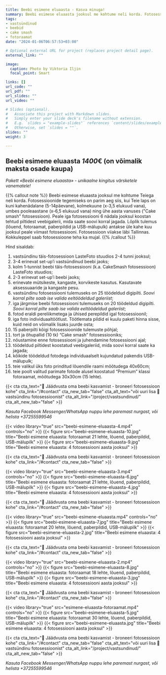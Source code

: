 ```yaml
---
title: Beebi esimene eluaasta - Kasva minuga!
summary: Beebi esimese eluaasta jooksul me kohtume neli korda. Fotosessioonide tegemiseks on parim aeg siis, kui Teie laps on kuni kahenädalane, kolmekuune, umbes pooleaastane ning ühe aasta vanuses (“Cake smash” fotosessioon).
tags:
- vastsündinud
- beebid
- cake smash
- fotoraamat
date: "2024-01-06T06:57:53+03:00"

# Optional external URL for project (replaces project detail page).
external_link: ""

image:
  caption: Photo by Viktoria Iljin
  focal_point: Smart

links: []
url_code: ""
url_pdf: ""
url_slides: ""
url_video: ""

# Slides (optional).
#   Associate this project with Markdown slides.
#   Simply enter your slide deck's filename without extension.
#   E.g. `slides = "example-slides"` references `content/slides/example-slides.md`.
#   Otherwise, set `slides = ""`.
slides: ""
weight: 3

---
```

## Beebi esimene eluaasta *1400*€ (on võimalik maksta osade kaupa)
_Pakett «Beebi esimene eluaasta» - unikaalne kingitus värsketele vanematele!_ 

{{% callout note %}}
Beebi esimese eluaasta jooksul me kohtume Teiega neli korda. Fotosessioonide tegemiseks on parim aeg siis, kui Teie laps on kuni kahenädalane (5-14päevane), kolmekuune (x-3,5 elukuud vana), umbes pooleaastane (x-6,5 elukuud vana) ning ühe aasta vanuses ("Cake smash" fotosessioon). Peale iga fotosessiooni 6 nädala jooksul koostan tehtud piltidest veebigalerii, mida saate soovi korral jagada. Lõplik tulemus (lõuend, fotoraamat, paberpildid ja USB-mälupulk) antakse üle kahe kuu jooksul peale viimast fotosessiooni. Fotosessioon viiakse läbi Tallinnas. Kokkuleppel saab fotosessioone teha ka mujal.
{{% /callout %}}

Hind sisaldab: 
1. vastsündinu täis-fotosessioon LasteFoto stuudios 2-4 tunni jooksul;
2. 3-4 erinevat set-up’i vastsündinud beebi jaoks;
3. kolm 1-tunnist beebi täis-fotosessiooni (k.a. CakeSmash fotosessioon) LasteFoto stuudios;
4. 2-3 erinevat set-up’i beebi jaoks;
5. erinevate mütsikeste, kangaste, korvikeste kasutus. Kasutavate aksessuaaride ja kangaste pesu.
6. vastsündinu fotosessiooni tulemuseks on 25 töödeldud digipilti. _Soovi korral pilte saab ise valida eeltöödeldud galeriist_;
7. iga järgmise beebi fotosessiooni tulemuseks on 20 töödeldud digipilti. _Soovi korral pilte saab ise valida eeltöödeldud galeriist_;
8. fotod eraldi pereliikmetega ja ühised perepildid igal fotosessioonil;
9. iga foto individuaaltöötlust. Töötlemata pildid ei kuulu paketi hinna sisse, kuid neid on võimalik lisaks juurde osta;
10. 15 paberpilti kõigi fotosessioonide tulemuste põhjal;
11. tort ja õhupallid (10 tk) “Cake smash” fotosessiooniks;
12. nõustamine enne fotosessiooni ja juhendamine fotosessiooni ajal;
13. töödeldud piltidest koostatud veebigaleriid, mida soovi korral saate ka jagada;
14. kõikide töödeldud fotodega individuaalselt kujundatud pakendis USB-mälupulk;
15. teie valikul üks foto prinditud lõuendile raami mõõtudega 40х60cm;
16. teie poolt valitud parimate fotode alusel koostatud “Premium” klassi fotoraamat, mõõtudega 30х30cm (15 lehte).

{{< cta cta_text="💛 Jäädvusta oma beebi kasvamist - broneeri fotosessioon kohe" cta_link="/#contact" cta_new_tab="false" cta_alt_text="või uuri lisa 👶 vastsündinu fotosessioonist" cta_alt_link="/project/vastsundinud/" cta_alt_new_tab="false" >}}

_Kasuta Facebook Messenger/WhatsApp nuppu lehe paremast nurgast, või helista +37255599546_

{{< video library="true" src="beebi-esimene-eluaasta-4.mp4" controls="no" >}}
{{< figure src="beebi-esimene-eluaasta-10.jpg" title="Beebi esimene eluaasta: fotoraamat 21 lehte, lõuend, paberpildid, USB-mälupilk" >}}
{{< figure src="beebi-esimene-eluaasta-9.jpg" title="Beebi esimene eluaasta: 4 fotosessiooni aasta jooksul" >}}

{{< cta cta_text="💛 Jäädvusta oma beebi kasvamist - broneeri fotosessioon kohe" cta_link="/#contact" cta_new_tab="false" >}}

{{< video library="true" src="beebi-esimene-eluaasta-3.mp4" controls="no" >}}
{{< figure src="beebi-esimene-eluaasta-6.jpg" title="Beebi esimene eluaasta: fotoraamat 21 lehte, lõuend, paberpildid, USB-mälupilk" >}}
{{< figure src="beebi-esimene-eluaasta-4.jpg" title="Beebi esimene eluaasta: 4 fotosessiooni aasta jooksul" >}}

{{< cta cta_text="💛 Jäädvusta oma beebi kasvamist - broneeri fotosessioon kohe" cta_link="/#contact" cta_new_tab="false" >}}

{{< video library="true" src="beebi-esimene-eluaasta.mp4" controls="no" >}}
{{< figure src="beebi-esimene-eluaasta-7.jpg" title="Beebi esimene eluaasta: fotoraamat 20 lehte, lõuend, paberpildid, USB-mälupilk" >}}
{{< figure src="beebi-esimene-eluaasta-2.jpg" title="Beebi esimene eluaasta: 4 fotosessiooni aasta jooksul" >}}

{{< cta cta_text="💛 Jäädvusta oma beebi kasvamist - broneeri fotosessioon kohe" cta_link="/#contact" cta_new_tab="false" >}}

{{< video library="true" src="beebi-esimene-eluaasta-2.mp4" controls="no" >}}
{{< figure src="beebi-esimene-eluaasta-8.jpg" title="Beebi esimene eluaasta: fotoraamat 18 lehte, lõuend, paberpildid, USB-mälupilk" >}}
{{< figure src="beebi-esimene-eluaasta-3.jpg" title="Beebi esimene eluaasta: 4 fotosessiooni aasta jooksul" >}}

{{< cta cta_text="💛 Jäädvusta oma beebi kasvamist - broneeri fotosessioon kohe" cta_link="/#contact" cta_new_tab="false" >}}

{{< video library="true" src="esimene-eluaasta-fotoraamat.mp4" controls="no" >}}
{{< figure src="beebi-esimene-eluaasta-5.jpg" title="Beebi esimene eluaasta: fotoraamat 30 lehte, lõuend, paberpildid, USB-mälupilk" >}}
{{< figure src="beebi-esimene-eluaasta.jpg" title="Beebi esimene eluaasta: 4 fotosessiooni aasta jooksul" >}}

{{< cta cta_text="💛 Jäädvusta oma beebi kasvamist - broneeri fotosessioon kohe" cta_link="/#contact" cta_new_tab="false" cta_alt_text="või uuri lisa 👶 vastsündinu fotosessioonist" cta_alt_link="/project/vastsundinud/" cta_alt_new_tab="false" >}}

_Kasuta Facebook Messenger/WhatsApp nuppu lehe paremast nurgast, või helista +37255599546_